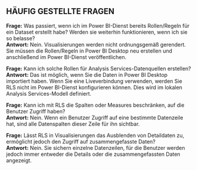 ## <a name="faq"></a>HÄUFIG GESTELLTE FRAGEN
**Frage:** Was passiert, wenn ich im Power BI-Dienst bereits Rollen/Regeln für ein Dataset erstellt habe? Werden sie weiterhin funktionieren, wenn ich sie so belasse?  
**Antwort:** Nein. Visualisierungen werden nicht ordnungsgemäß gerendert. Sie müssen die Rollen/Regeln in Power BI Desktop neu erstellen und anschließend im Power BI-Dienst veröffentlichen.

**Frage:** Kann ich solche Rollen für Analysis Services-Datenquellen erstellen?  
**Antwort:** Das ist möglich, wenn Sie die Daten in Power BI Desktop importiert haben. Wenn Sie eine Liveverbindung verwenden, werden Sie RLS nicht im Power BI-Dienst konfigurieren können. Dies wird im lokalen Analysis Services-Modell definiert.

**Frage:** Kann ich mit RLS die Spalten oder Measures beschränken, auf die Benutzer Zugriff haben?  
**Antwort:** Nein. Wenn ein Benutzer Zugriff auf eine bestimmte Datenzeile hat, sind alle Datenspalten dieser Zeile für ihn sichtbar.

**Frage:** Lässt RLS in Visualisierungen das Ausblenden von Detaildaten zu, ermöglicht jedoch den Zugriff auf zusammengefasste Daten?  
**Antwort:** Nein. Sie sichern einzelne Datenzeilen, für die Benutzer werden jedoch immer entweder die Details oder die zusammengefassten Daten angezeigt.

